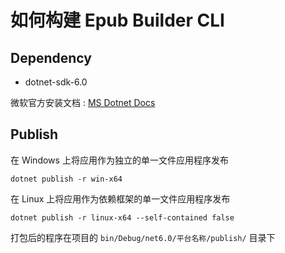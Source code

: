 ﻿# 如何构建 Epub Builder CLI

## Dependency

- dotnet-sdk-6.0

微软官方安装文档 : [MS Dotnet Docs](https://dotnet.microsoft.com/en-us/download/dotnet/6.0)

## Publish

在 Windows 上将应用作为独立的单一文件应用程序发布

```shell
dotnet publish -r win-x64
```

在 Linux 上将应用作为依赖框架的单一文件应用程序发布

```shell
dotnet publish -r linux-x64 --self-contained false
```

打包后的程序在项目的 `bin/Debug/net6.0/平台名称/publish/` 目录下